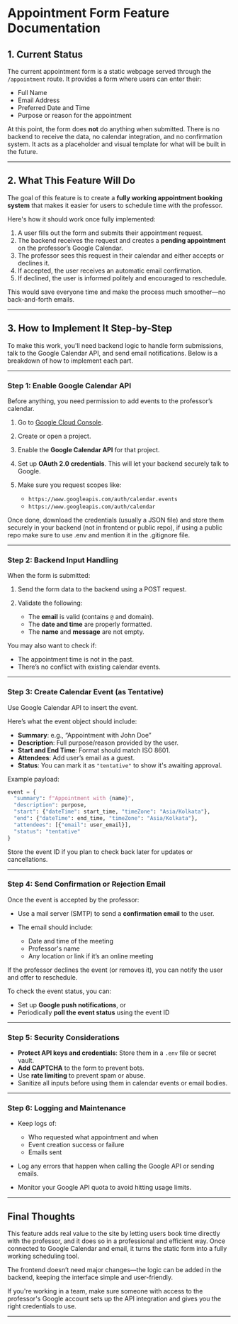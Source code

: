 # Appointment Form Feature Documentation

## 1. Current Status

The current appointment form is a static webpage served through the `/appointment` route. It provides a form where users can enter their:

* Full Name
* Email Address
* Preferred Date and Time
* Purpose or reason for the appointment

At this point, the form does **not** do anything when submitted. There is no backend to receive the data, no calendar integration, and no confirmation system. It acts as a placeholder and visual template for what will be built in the future.

---

## 2. What This Feature Will Do

The goal of this feature is to create a **fully working appointment booking system** that makes it easier for users to schedule time with the professor.

Here's how it should work once fully implemented:

1. A user fills out the form and submits their appointment request.
2. The backend receives the request and creates a **pending appointment** on the professor’s Google Calendar.
3. The professor sees this request in their calendar and either accepts or declines it.
4. If accepted, the user receives an automatic email confirmation.
5. If declined, the user is informed politely and encouraged to reschedule.

This would save everyone time and make the process much smoother—no back-and-forth emails.

---

## 3. How to Implement It Step-by-Step

To make this work, you'll need backend logic to handle form submissions, talk to the Google Calendar API, and send email notifications. Below is a breakdown of how to implement each part.

---

### Step 1: Enable Google Calendar API

Before anything, you need permission to add events to the professor’s calendar.

1. Go to [Google Cloud Console](https://console.cloud.google.com/).
2. Create or open a project.
3. Enable the **Google Calendar API** for that project.
4. Set up **OAuth 2.0 credentials**. This will let your backend securely talk to Google.
5. Make sure you request scopes like:

   * `https://www.googleapis.com/auth/calendar.events`
   * `https://www.googleapis.com/auth/calendar`

Once done, download the credentials (usually a JSON file) and store them securely in your backend (not in frontend or public repo), if using a public repo make sure to use .env and mention it in the .gitignore file.

---

### Step 2: Backend Input Handling

When the form is submitted:

1. Send the form data to the backend using a POST request.
2. Validate the following:

   * The **email** is valid (contains `@` and domain).
   * The **date and time** are properly formatted.
   * The **name** and **message** are not empty.

You may also want to check if:

* The appointment time is not in the past.
* There’s no conflict with existing calendar events.

---

### Step 3: Create Calendar Event (as Tentative)

Use Google Calendar API to insert the event.

Here’s what the event object should include:

* **Summary**: e.g., “Appointment with John Doe”
* **Description**: Full purpose/reason provided by the user.
* **Start and End Time**: Format should match ISO 8601.
* **Attendees**: Add user’s email as a guest.
* **Status**: You can mark it as `"tentative"` to show it's awaiting approval.

Example payload:

```python
event = {
  "summary": f"Appointment with {name}",
  "description": purpose,
  "start": {"dateTime": start_time, "timeZone": "Asia/Kolkata"},
  "end": {"dateTime": end_time, "timeZone": "Asia/Kolkata"},
  "attendees": [{"email": user_email}],
  "status": "tentative"
}
```

Store the event ID if you plan to check back later for updates or cancellations.

---

### Step 4: Send Confirmation or Rejection Email

Once the event is accepted by the professor:

* Use a mail server (SMTP) to send a **confirmation email** to the user.
* The email should include:

  * Date and time of the meeting
  * Professor's name
  * Any location or link if it’s an online meeting

If the professor declines the event (or removes it), you can notify the user and offer to reschedule.

To check the event status, you can:

* Set up **Google push notifications**, or
* Periodically **poll the event status** using the event ID

---

### Step 5: Security Considerations

* **Protect API keys and credentials**: Store them in a `.env` file or secret vault.
* **Add CAPTCHA** to the form to prevent bots.
* Use **rate limiting** to prevent spam or abuse.
* Sanitize all inputs before using them in calendar events or email bodies.

---

### Step 6: Logging and Maintenance

* Keep logs of:

  * Who requested what appointment and when
  * Event creation success or failure
  * Emails sent
* Log any errors that happen when calling the Google API or sending emails.
* Monitor your Google API quota to avoid hitting usage limits.

---

## Final Thoughts

This feature adds real value to the site by letting users book time directly with the professor, and it does so in a professional and efficient way. Once connected to Google Calendar and email, it turns the static form into a fully working scheduling tool.

The frontend doesn’t need major changes—the logic can be added in the backend, keeping the interface simple and user-friendly.

If you're working in a team, make sure someone with access to the professor's Google account sets up the API integration and gives you the right credentials to use.

---
